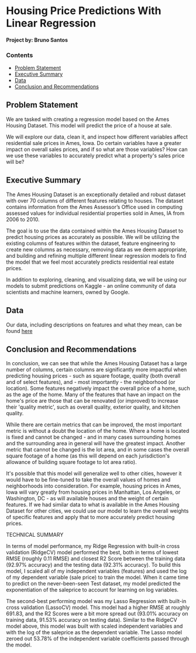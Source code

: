 # Housing Price Predictions With Linear Regression

#### Project by: Bruno Santos

### Contents

- [Problem Statement](#Problem-Statement)
- [Executive Summary](#Executive-Summary)
- [Data](#Data)
- [Conclusion and Recommendations](#Conclusion-and-Recommendations)

## Problem Statement

We are tasked with creating a regression model based on the Ames Housing Dataset. This model will predict the price of a house at sale.

We will explore our data, clean it, and inspect how different variables affect residential sale prices in Ames, Iowa. Do certain variables have a greater impact on overall sales prices, and if so what are those variables? How can we use these variables to accurately predict what a property's sales price will be?

## Executive Summary

The Ames Housing Dataset is an exceptionally detailed and robust dataset with over 70 columns of different features relating to houses. The dataset contains information from the Ames Assessor’s Office used in computing assessed values for individual residential properties sold in Ames, IA from 2006 to 2010.

The goal is to use the data contained within the Ames Housing Dataset to predict housing prices as accurately as possible. We will be utilizing the existing columns of features within the dataset, feature engineering to create new columns as necessary, removing data as we deem appropriate, and building and refining multiple different linear regression models to find the model that we feel most accurately predicts residential real estate prices.

In addition to exploring, cleaning, and visualizing data, we will be using our models to submit predictions on Kaggle - an online community of data scientists and machine learners, owned by Google.

## Data

Our data, including descriptions on features and what they mean, can be found [here](http://jse.amstat.org/v19n3/decock/DataDocumentation.txt)

## Conclusion and Recommendations

In conclusion, we can see that while the Ames Housing Dataset has a large number of columns, certain columns are significantly more impactful when predicting housing prices - such as square footage, quality (both overall and of select features), and - most importantly - the neighborhood (or location). Some features negatively impact the overall price of a home, such as the age of the home. Many of the features that have an impact on the home's price are those that can be renovated (or improved) to increase their 'quality metric', such as overall quality, exterior quality, and kitchen quality.

While there are certain metrics that can be improved, the most important metric is without a doubt the location of the home. Where a home is located is fixed and cannot be changed - and in many cases surrounding homes and the surrounding area in general will have the greatest impact. Another metric that cannot be changed is the lot area, and in some cases the overall square footage of a home (as this will depend on each jurisdiction's allowance of building square footage to lot area ratio).

It's possible that this model will generalize well to other cities, however it would have to be fine-tuned to take the overall values of homes and neighborhoods into consideration. For example, housing prices in Ames, Iowa will vary greatly from housing prices in Manhattan, Los Angeles, or Washington, DC - as will available houses and the weight of certain features. If we had similar data to what is available in the Ames Housing Dataset for other cities, we could use our model to learn the overall weights of specific features and apply that to more accurately predict housing prices.

TECHNICAL SUMMARY

In terms of model performance, my Ridge Regression with built-in cross validation (RidgeCV) model performed the best, both in terms of lowest RMSE (roughly 0.11 RMSE) and closest R2 Score between the training data (92.97% accuracy) and the testing data (92.31% accuracy). To build this model, I scaled all of my independent variables (features) and used the log of my dependent variable (sale price) to train the model. When it came time to predict on the never-been-seen Test dataset, my model predicted the exponentiation of the saleprice to account for learning on log variables.

The second-best performing model was my Lasso Regression with built-in cross validation (LassoCV) model. This model had a higher RMSE at roughly 691.83, and the R2 Scores were a bit more spread out (93.01% accuracy on training data, 91.53% accuracy on testing data). Similar to the RidgeCV model above, this model was built with scaled independent variables and with the log of the saleprice as the dependent variable. The Lasso model zeroed out 53.78% of the independent variable coefficients passed through the model.